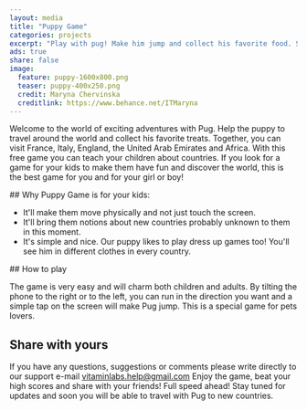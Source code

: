 ```yaml
---
layout: media
title: "Puppy Game"
categories: projects
excerpt: "Play with pug! Make him jump and collect his favorite food. Simple and fun!"
ads: true
share: false
image:
  feature: puppy-1600x800.png
  teaser: puppy-400x250.png
  credit: Maryna Chervinska
  creditlink: https://www.behance.net/ITMaryna
---
```


Welcome to the world of exciting adventures with Pug. Help the puppy to travel around the world and collect his favorite treats. Together, you can visit France, Italy, England, the United Arab Emirates and Africa. With this free game you can teach your children about countries.
If you look for a game for your kids to make them have fun and discover the world, this is the best game for you and for your girl or boy!

## Why Puppy Game is for your kids: 

- It'll make them move physically and not just touch the screen. 
- It'll bring them notions about new countries probably unknown to them in this moment. 
- It's simple and nice.
Our puppy likes to play dress up games too! You'll see him in different clothes in every country.

## How to play

The game is very easy and will charm both children and adults. By tilting the phone to the right or to the left, you can run in the direction you want and a simple tap on the screen will make Pug jump.
This is a special game for pets lovers.

## Share with yours

If you have any questions, suggestions or comments please write directly to our support e-mail vitaminlabs.help@gmail.com
Enjoy the game, beat your high scores and share with your friends!
Full speed ahead!
Stay tuned for updates and soon you will be able to travel with Pug to new countries.